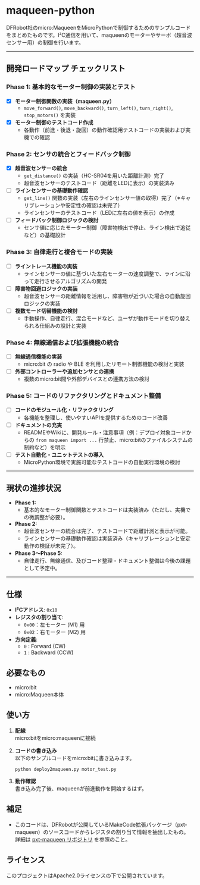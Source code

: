 # maqueen-python

DFRobot社のmicro:MaqueenをMicroPythonで制御するためのサンプルコードをまとめたものです。I²C通信を用いて、maqueenのモーターやサーボ（超音波センサー用）の制御を行います。

---

## 開発ロードマップ チェックリスト

### Phase 1: 基本的なモーター制御の実装とテスト
- [x] **モーター制御関数の実装（maqueen.py）**  
  - `move_forward()`, `move_backward()`, `turn_left()`, `turn_right()`, `stop_motors()` を実装
- [x] **モーター制御のテストコード作成**  
  - 各動作（前進・後退・旋回）の動作確認用テストコードの実装および実機での確認

### Phase 2: センサの統合とフィードバック制御
- [x] **超音波センサーの統合**  
  - `get_distance()` の実装（HC-SR04を用いた距離計測）完了
  - 超音波センサーのテストコード（距離をLEDに表示）の実装済み
- [ ] **ラインセンサーの基礎動作確認**  
  - `get_line()` 関数の実装（左右のラインセンサー値の取得）完了（※キャリブレーションや安定性の確認は未完了）
  - ラインセンサーのテストコード（LEDに左右の値を表示）の作成
- [ ] **フィードバック制御ロジックの検討**  
  - センサ値に応じたモーター制御（障害物検出で停止、ライン検出で追従など）の基礎設計

### Phase 3: 自律走行と複合モードの実装
- [ ] **ライントレース機能の実装**  
  - ラインセンサーの値に基づいた左右モーターの速度調整で、ラインに沿って走行させるアルゴリズムの開発
- [ ] **障害物回避ロジックの実装**  
  - 超音波センサーの距離情報を活用し、障害物が近づいた場合の自動旋回ロジックの実装
- [ ] **複数モード切替機能の検討**  
  - 手動操作、自律走行、混合モードなど、ユーザが動作モードを切り替えられる仕組みの設計と実装

### Phase 4: 無線通信および拡張機能の統合
- [ ] **無線通信機能の実装**  
  - micro:bit の radio や BLE を利用したリモート制御機能の検討と実装
- [ ] **外部コントローラーや追加センサとの連携**  
  - 複数のmicro:bit間や外部デバイスとの連携方法の検討

### Phase 5: コードのリファクタリングとドキュメント整備
- [ ] **コードのモジュール化・リファクタリング**  
  - 各機能を整理し、使いやすいAPIを提供するためのコード改善
- [ ] **ドキュメントの充実**  
  - READMEやWikiに、開発ルール・注意事項（例：デプロイ対象コードからの `from maqueen import ...` 行禁止、micro:bitのファイルシステムの制約など）を明示
- [ ] **テスト自動化・ユニットテストの導入**  
  - MicroPython環境で実施可能なテストコードの自動実行環境の検討

---

## 現状の進捗状況

- **Phase 1:**  
  - 基本的なモーター制御関数とテストコードは実装済み（ただし、実機での微調整が必要）。
- **Phase 2:**  
  - 超音波センサーの統合は完了、テストコードで距離計測と表示が可能。  
  - ラインセンサーの基礎動作確認は実装済み（キャリブレーションと安定動作の検証が未完了）。
- **Phase 3～Phase 5:**  
  - 自律走行、無線通信、及びコード整理・ドキュメント整備は今後の課題として予定中。

---

## 仕様

- **I²Cアドレス**: `0x10`
- **レジスタの割り当て**:
  - `0x00`：左モーター (M1) 用
  - `0x02`：右モーター (M2) 用
- **方向定義**:
  - `0` : Forward (CW)
  - `1` : Backward (CCW)

## 必要なもの

- micro:bit
- micro:Maqueen本体

## 使い方

1. **配線**  
   micro:bitをmicro:maqueenに接続

2. **コードの書き込み**  
   以下のサンプルコードをmicro:bitに書き込みます。

   ```shell
   python deploy2maqueen.py motor_test.py
   ```

3. **動作確認**  
   書き込み完了後、maqueenが前進動作を開始するはず。

## 補足

- このコードは、DFRobotが公開しているMakeCode拡張パッケージ（pxt-maqueen）のソースコードからレジスタの割り当て情報を抽出したもの。詳細は [pxt-maqueen リポジトリ](https://github.com/DFRobot/pxt-maqueen/blob/master/maqueen.ts) を参照のこと。

## ライセンス

このプロジェクトはApache2.0ライセンスの下で公開されています。